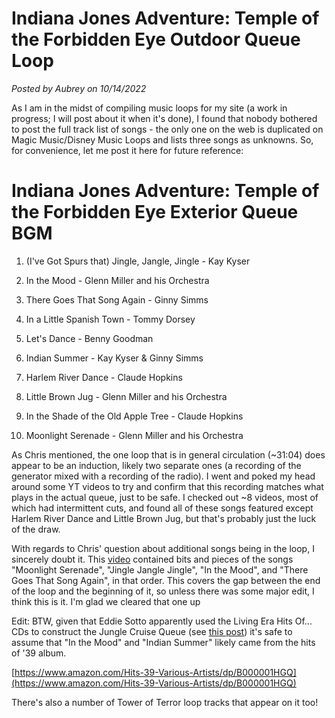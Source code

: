 # Indiana Jones Adventure: Temple of the Forbidden Eye Outdoor Queue Loop

*Posted by Aubrey on 10/14/2022*

As I am in the midst of compiling music loops for my site (a work in progress; I will post about it when it's done), I found that nobody bothered to post the full track list of songs - the only one on the web is duplicated on Magic Music/Disney Music Loops and lists three songs as unknowns. So, for convenience, let me post it here for future reference:

# **Indiana Jones Adventure: Temple of the Forbidden Eye Exterior Queue BGM**

1. (I've Got Spurs that) Jingle, Jangle, Jingle - Kay Kyser

*<Radio news>*

2. In the Mood - Glenn Miller and his Orchestra

3. There Goes That Song Again - Ginny Simms

4. In a Little Spanish Town - Tommy Dorsey

5. Let's Dance - Benny Goodman

*<Radio news>*

6. Indian Summer - Kay Kyser & Ginny Simms

7. Harlem River Dance - Claude Hopkins

8. Little Brown Jug - Glenn Miller and his Orchestra

*<Radio News>*

9. In the Shade of the Old Apple Tree - Claude Hopkins

10. Moonlight Serenade - Glenn Miller and his Orchestra

As Chris mentioned, the one loop that is in general circulation (~31:04) does appear to be an induction, likely two separate ones (a recording of the generator mixed with a recording of the radio). I went and poked my head around some YT videos to try and confirm that this recording matches what plays in the actual queue, just to be safe. I checked out ~8 videos, most of which had intermittent cuts, and found all of these songs featured except Harlem River Dance and Little Brown Jug, but that's probably just the luck of the draw.

With regards to Chris' question about additional songs being in the loop, I sincerely doubt it. This [video](https://www.youtube.com/watch?v=L6IULYsAJ7I) contained bits and pieces of the songs "Moonlight Serenade", "Jingle Jangle Jingle", "In the Mood", and "There Goes That Song Again", in that order. This covers the gap between the end of the loop and the beginning of it, so unless there was some major edit, I think this is it. I'm glad we cleared that one up

Edit: BTW, given that Eddie Sotto apparently used the Living Era Hits Of... CDs to construct the Jungle Cruise Queue (see [this post](https://mousebits.com/smf/index.php?topic=9756.msg91961#msg91961)) it's safe to assume that "In the Mood" and "Indian Summer" likely came from the hits of '39 album.

[https://www.amazon.com/Hits-39-Various-Artists/dp/B000001HGQ](https://www.amazon.com/Hits-39-Various-Artists/dp/B000001HGQ)

There's also a number of Tower of Terror loop tracks that appear on it too!